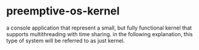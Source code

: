 # preemptive-os-kernel

a console application that represent a small, but fully functional kernel that supports multithreading with time sharing. in the following explanation, this type of system will be referred to as just kernel.
